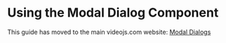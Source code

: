 # Using the Modal Dialog Component

This guide has moved to the main videojs.com website: [Modal Dialogs](https://videojs.com/guides/modal-dialog/)

